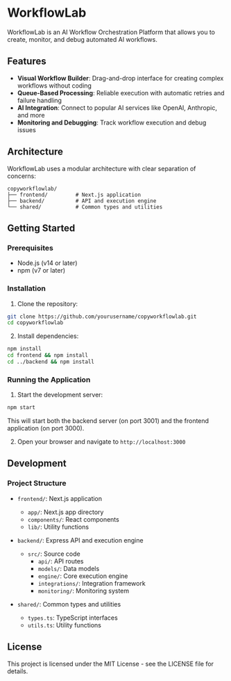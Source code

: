 # WorkflowLab

WorkflowLab is an AI Workflow Orchestration Platform that allows you to create, monitor, and debug automated AI workflows.

## Features

- **Visual Workflow Builder**: Drag-and-drop interface for creating complex workflows without coding
- **Queue-Based Processing**: Reliable execution with automatic retries and failure handling
- **AI Integration**: Connect to popular AI services like OpenAI, Anthropic, and more
- **Monitoring and Debugging**: Track workflow execution and debug issues

## Architecture

WorkflowLab uses a modular architecture with clear separation of concerns:

```
copyworkflowlab/
├── frontend/         # Next.js application
├── backend/          # API and execution engine
└── shared/           # Common types and utilities
```

## Getting Started

### Prerequisites

- Node.js (v14 or later)
- npm (v7 or later)

### Installation

1. Clone the repository:

```bash
git clone https://github.com/yourusername/copyworkflowlab.git
cd copyworkflowlab
```

2. Install dependencies:

```bash
npm install
cd frontend && npm install
cd ../backend && npm install
```

### Running the Application

1. Start the development server:

```bash
npm start
```

This will start both the backend server (on port 3001) and the frontend application (on port 3000).

2. Open your browser and navigate to `http://localhost:3000`

## Development

### Project Structure

- `frontend/`: Next.js application
  - `app/`: Next.js app directory
  - `components/`: React components
  - `lib/`: Utility functions

- `backend/`: Express API and execution engine
  - `src/`: Source code
    - `api/`: API routes
    - `models/`: Data models
    - `engine/`: Core execution engine
    - `integrations/`: Integration framework
    - `monitoring/`: Monitoring system

- `shared/`: Common types and utilities
  - `types.ts`: TypeScript interfaces
  - `utils.ts`: Utility functions

## License

This project is licensed under the MIT License - see the LICENSE file for details. 
